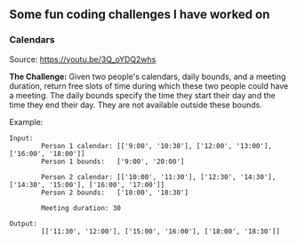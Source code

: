 ## Some fun coding challenges I have worked on


### Calendars
Source: https://youtu.be/3Q_oYDQ2whs

**The Challenge:** Given two people's calendars, daily bounds, and a meeting duration, return free slots of time during which these two people could have a meeting. The daily bounds specify the time they start their day and the time they end their day. They are not available outside these bounds.

Example:
  
```
Input:
        Person 1 calendar: [['9:00', '10:30'], ['12:00', '13:00'], ['16:00', '18:00']]
        Person 1 bounds:   ['9:00', '20:00']
       
        Person 2 calendar: [['10:00', '11:30'], ['12:30', '14:30'], ['14:30', '15:00'], ['16:00', '17:00']]
        Person 2 bounds:   ['10:00', '18:30']
        
        Meeting duration: 30
```
```       
Output: 
        [['11:30', '12:00'], ['15:00', '16:00'], ['18:00', '18:30']]
```
